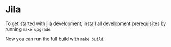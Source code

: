 # Jila

To get started with jila development, install all development prerequisites by running `make upgrade`.

Now you can run the full build with `make build`.
